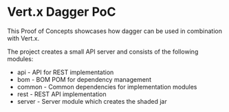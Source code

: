 # Vert.x Dagger PoC

This Proof of Concepts showcases how dagger can be used in combination with Vert.x.

The project creates a small API server and consists of the following modules:

* api - API for REST implementation
* bom - BOM POM for dependency management
* common - Common dependencies for implementation modules
* rest - REST API implementation
* server - Server module which creates the shaded jar
